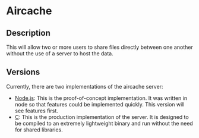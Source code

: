 # Aircache

## Description

This will allow two or more users to share files directly between one another without the use of a server to host the data.

## Versions

Currently, there are two implementations of the aircache server:

- [Node.js](./node_implementation): This is the proof-of-concept implementation. It was written in node so that features could be implemented quickly. This version will see features first.
- [C](./c_implementation): This is the production implementation of the server. It is designed to be compiled to an extremely lightweight binary and run without the need for shared libraries.
